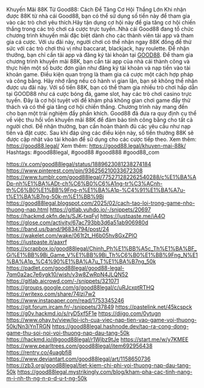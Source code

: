 Khuyến Mãi 88K Từ Good88: Cách Để Tăng Cơ Hội Thắng Lớn
Khi nhận được 88K từ nhà cái Good88, bạn có thể sử dụng số tiền này để tham gia vào các trò chơi yêu thích.Hãy tận dụng cơ hội này để gia tăng cơ hội chiến thắng trong các trò chơi cá cược trực tuyến..Nhà cái Good88 đang tổ chức chương trình khuyến mãi đặc biệt dành cho các thành viên tải app và tham gia cá cược. Với ưu đãi này, người chơi có thể nhận ngay 88K đồng để thử sức với các trò chơi thú vị như baccarat, blackjack, hay roulette. Để nhận thưởng, bạn chỉ cần tải app và đăng ký tài khoản tại [GOOD88](https://good88.legal/).
Để tham gia chương trình khuyến mãi 88K, bạn cần tải app của nhà cái thành công và thực hiện một số bước đơn giản như đăng ký tài khoản và nạp tiền vào tài khoản game. Điều kiện quan trọng là tham gia cá cược một cách hợp pháp và công bằng. Hãy nhớ rằng nếu có hành vi gian lận, bạn sẽ không thể nhận được ưu đãi này.
Với số tiền 88K, bạn có thể tham gia nhiều trò chơi hấp dẫn tại GOOD88 như cá cược bóng đá, game slot, hay các trò chơi casino trực tuyến. Đây là cơ hội tuyệt vời để khám phá không gian chơi game đầy thử thách và có thể gia tăng cơ hội chiến thắng. Chương trình này mang đến cho bạn một trải nghiệm đầy phấn khích.
Good88 đã đưa ra quy định cụ thể về việc thu hồi vốn khuyến mãi 88K để đảm bảo tính công bằng cho tất cả người chơi. Để nhận thưởng, bạn cần hoàn thành đủ các yêu cầu như nạp tiền và đặt cược. Sau khi đáp ứng các điều kiện này, số tiền thưởng 88K sẽ được cập nhật vào tài khoản để sử dụng cho các cược tiếp theo.
Xem thêm: https://good88.legal/
Xem thêm: https://good88.legal/khuyen-mai-88k/
Hashtags: #good88legal, #good88 #good888 #good88_com

https://x.com/good88legal/status/1889623081238274184
https://www.pinterest.com/pin/936256210033672308
https://www.tumblr.com/good88legal/775271282262540288/c%E1%BA%ADp-nh%E1%BA%ADt-ch%C6%B0%C6%A1ng-tr%C3%ACnh-th%C6%B0%E1%BB%9Fng-n%E1%BA%A1p-%C4%91%E1%BA%A7u-t%E1%BA%B7ng-50k-m%E1%BB%9Bi
https://good88legal.blogspot.com/2025/02/cach-tao-loi-trong-game-nho-thuong-nap.html
https://gitlab.vuhdo.io/-/snippets/20697
https://hackmd.okfn.de/s/SJK-txqFyl
https://justpaste.me/iA4O
https://glose.com/activity/67ac793bb3d6a51ab906980d
https://band.us/band/96834794/post/24
https://wakelet.com/wake/061t2t_H6b05hv8GxZPIO
https://justpaste.it/aaxrf
https://scrapbox.io/good88legal/Chinh_Ph%E1%BB%A5c_Th%E1%BA%BF_Gi%E1%BB%9Bi_Game_V%E1%BB%9Bi_Th%C6%B0%E1%BB%9Fng_N%E1%BA%A1p_%C4%90%E1%BA%A7u_T%E1%BA%B7ng_50k
https://padlet.com/good88legal/good88-legal-7qm0a2ac7e6vgk10/wish/v3w8ZwRpN4JLQN52
https://gitlab.aicrowd.com/-/snippets/321071
https://groups.google.com/g/good88legal/c/uRJcxptRTHQ
https://writexo.com/share/74lzj7w2
https://www.instapaper.com/read/1753345246
https://git.forum.ircam.fr/-/snippets/37849
https://pastelink.net/45kcspck
https://g0v.hackmd.io/s/ryD5xf5F1e
https://diigo.com/0ytugn
https://www.ohay.tv/view/loi-ich-cua-viec-nap-tien-vao-game-voi-thuong-50k/Nn3iYnTRGN
https://good88legal.hashnode.dev/tao-ra-cong-dong-game-thu-soi-noi-voi-thuong-nap-dau-tang-50k
https://hackmd.io/@good88legal/r1Wjbz9tJe
https://start.me/w/y7KMEE
https://www.pearltrees.com/good88legal/item692956438
https://rentry.co/4uagbfi8
https://www.deviantart.com/good88legal/art/1158650736
https://zb3.org/good88legal/tiet-kiem-chi-phi-voi-thuong-nap-dau-tang-50k
https://good88legal.mystrikingly.com/blog/kham-pha-cac-tinh-nang-m-i-nh-th-ng-n-p-d-u-t-ng-50k

